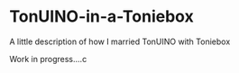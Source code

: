 # TonUINO-in-a-Toniebox
A little description of how I married TonUINO with Toniebox

Work in progress....c
